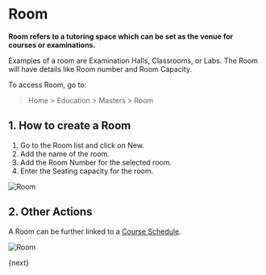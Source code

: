 <!-- add-breadcrumbs -->
# Room

**Room refers to a tutoring space which can be set as the venue for courses or examinations.**

Examples of a room are Examination Halls, Classrooms, or Labs. The Room will have details like Room number and Room Capacity.

To access Room, go to:

> Home > Education > Masters > Room

## 1. How to create a Room

1. Go to the Room list and click on New.
1. Add the name of the room.
2. Add the Room Number for the selected room.
3. Enter the Seating capacity for the room.

 ![Room](/docs/v13/assets/img/education/education-room-1.gif)

## 2. Other Actions

A Room can be further linked to a [Course Schedule](/docs/v13/user/manual/en/education/course-schedule).

![Room](/docs/v13/assets/img/education/education-room-2.png)


{next}